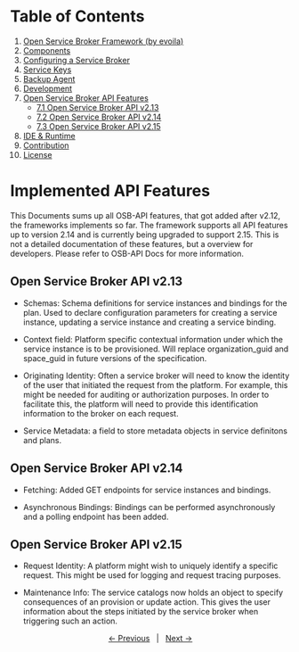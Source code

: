 # Table of Contents

1. [Open Service Broker Framework (by evoila)](../README.md)
2. [Components](components.md)
3. [Configuring a Service Broker](configure-service-broker.md)
4. [Service Keys](service-keys.md)
5. [Backup Agent](backup-agent.md)
6. [Development](#development)
7. [Open Service Broker API Features](osb-api-features.md)
    * [7.1 Open Service Broker API v2.13](#open-service-broker-api-v2.13)
    * [7.2 Open Service Broker API v2.14](#open-service-broker-api-v2.14)
    * [7.3 Open Service Broker API v2.15](#open-service-broker-api-v2.15)
8. [IDE & Runtime](ide-runtime.md)
9. [Contribution](contribution.md)
10. [License](license.md)

# Implemented API Features

This Documents sums up all OSB-API features, that got added after v2.12, the frameworks implements so far. The framework supports all API features up to version 2.14 and is currently being upgraded to support 2.15. This is not a detailed documentation of these features, but a overview for developers. Please refer to OSB-API Docs for more information.

## Open Service Broker API v2.13

- Schemas: Schema definitions for service instances and bindings for the plan. Used to declare configuration parameters for creating a service instance, updating a service instance and creating a service binding.

- Context field: Platform specific contextual information under which the service instance is to be provisioned. Will replace organization_guid and space_guid in future versions of the specification.

- Originating Identity: Often a service broker will need to know the identity of the user that initiated the request from the platform. For example, this might be needed for auditing or authorization purposes. In order to facilitate this, the platform will need to provide this identification information to the broker on each request. 

- Service Metadata: a field to store metadata objects in service definitons and plans.

## Open Service Broker API v2.14

- Fetching: Added GET endpoints for service instances and bindings.

- Asynchronous Bindings: Bindings can be performed asynchronously and a polling endpoint has been added.

## Open Service Broker API v2.15

- Request Identity: A platform might wish to uniquely identify a specific request. This might be used for logging and request tracing purposes.

- Maintenance Info: The service catalogs now holds an object to specify consequences of an provision or update action. This gives the user information about the steps initiated by the service broker when triggering such an action.

<p align="center">
    <span ><a href="development.md"><- Previous</a></span>
	    <span>&nbsp; | &nbsp;</span> 
    <span><a href="ide-runtime.md">Next -></a></span>
</p>
